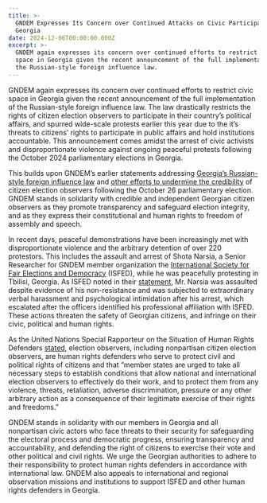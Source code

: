 ```yaml
---
title: >-
  GNDEM Expresses Its Concern over Continued Attacks on Civic Participation in
  Georgia
date: 2024-12-06T00:00:00.000Z
excerpt: >-
  GNDEM again expresses its concern over continued efforts to restrict civic
  space in Georgia given the recent announcement of the full implementation of
  the Russian-style foreign influence law.
---
```


GNDEM again expresses its concern over continued efforts to restrict civic space in Georgia given the recent announcement of the full implementation of the Russian-style foreign influence law. The law drastically restricts the rights of citizen election observers to participate in their country’s political affairs, and spurred wide-scale protests earlier this year due to the it’s threats to citizens’ rights to participate in public affairs and hold institutions accountable. This announcement comes amidst the arrest of civic activists and disproportionate violence against ongoing peaceful protests following the October 2024 parliamentary elections in Georgia.




This builds upon GNDEM’s earlier statements addressing [Georgia’s Russian-style foreign influence law](https://gndem.org/stories/gndem-solidarity-statement-georgia/) and [other efforts to undermine the credibility](https://gndem.org/stories/gndem-statement-solidarity-citizen-observers-in-georgia/) of citizen election observers following the October 26 parliamentary election. GNDEM stands in solidarity with credible and independent Georgian citizen observers as they promote transparency and safeguard election integrity, and as they express their constitutional and human rights to freedom of assembly and speech. 

In recent days, peaceful demonstrations have been increasingly met with disproportionate violence and the arbitrary detention of over 220 protestors. This includes the assault and arrest of Shota Narsia, a Senior Researcher for GNDEM member organization the [International Society for Fair Elections and Democracy](https://www.isfed.ge/eng) (ISFED), while he was peacefully protesting in Tbilisi, Georgia. As ISFED noted in their [statement](https://isfed.ge/eng/gantskhadebebi/samartliani-archevnebis-moitkhovs-daukovnebliv-gatavisufldes-organizatsiis-tanamshromeli-shota-narsia), Mr. Narsia was assaulted despite evidence of his non-resistance and was subjected to extraordinary verbal harassment and psychological intimidation after his arrest, which escalated after the officers identified his professional affiliation with ISFED. These actions threaten the safety of Georgian citizens, and infringe on their civic, political and human rights. 

As the United Nations Special Rapporteur on the Situation of Human Rights Defenders [stated](https://srdefenders.org/information/the-situation-of-election-observers-as-human-rights-defenders%ef%bf%bc/), election observers, including nonpartisan citizen election observers, are human rights defenders who serve to protect civil and political rights of citizens and that “member states are urged to take all necessary steps to establish conditions that allow national and international election observers to effectively do their work, and to protect them from any violence, threats, retaliation, adverse discrimination, pressure or any other arbitrary action as a consequence of their legitimate exercise of their rights and freedoms.”

GNDEM stands in solidarity with our members in Georgia and all nonpartisan civic actors who face threats to their security for safeguarding the electoral process and democratic progress, ensuring transparency and accountability, and defending the right of citizens to exercise their vote and other political and civil rights. We urge the Georgian authorities to adhere to their responsibility to protect human rights defenders in accordance with international law. GNDEM also appeals to international and regional observation missions and institutions to support ISFED and other human rights defenders in Georgia.
